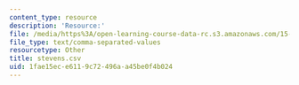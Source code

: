 ```yaml
---
content_type: resource
description: 'Resource:'
file: /media/https%3A/open-learning-course-data-rc.s3.amazonaws.com/15-071-the-analytics-edge-spring-2017/1fae15ece6119c72496aa45be0f4b024_stevens.csv
file_type: text/comma-separated-values
resourcetype: Other
title: stevens.csv
uid: 1fae15ec-e611-9c72-496a-a45be0f4b024
---
```

